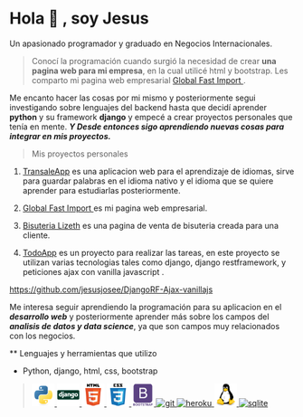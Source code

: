 <!-- ### Hi there 👋  -->
# Hola 👋 , soy Jesus

Un apasionado programador y graduado en Negocios Internacionales.

> Conocí la programación cuando surgió la necesidad de crear **una pagina web para mi empresa**, en la cual utilicé html y bootstrap. Les comparto mi pagina web empresarial [Global Fast Import ](https://www.globalfastimport.com/ ).


Me encanto hacer las cosas por mi mismo y posteriormente segui investigando sobre lenguajes del backend hasta que decidí aprender **python** y su framework **django** y empecé a crear proyectos personales que tenía en mente. ***Y Desde entonces sigo aprendiendo nuevas cosas para integrar en mis proyectos.***


> Mis proyectos personales 
1. [TransaleApp](https://translateapp.pythonanywhere.com/) es una aplicacion web para el aprendizaje de idiomas, sirve para guardar palabras en el idioma nativo y el idioma que se quiere aprender para estudiarlas posteriormente.

2.  [Global Fast Import ](https://www.globalfastimport.com/ ) es mi pagina web empresarial.

3. [Bisuteria Lizeth](https://estiloencantobisuterializeth.pythonanywhere.com/) es una pagina de venta de bisuteria creada para una cliente.
 
3. [TodoApp](https://estiloencantobisuterializeth.pythonanywhere.com/) es un proyecto para realizar las tareas, en este proyecto se utilizan varias tecnologias tales como django, django restframework, y peticiones ajax con vanilla javascript .

 https://github.com/jesusjosee/DjangoRF-Ajax-vanillajs

Me interesa seguir aprendiendo la programación  para su aplicacion en el ***desarrollo web*** y posteriormente aprender más sobre los campos del ***analisis de datos y data science***, ya que son campos muy relacionados con los negocios.

** Lenguajes y herramientas que utilizo

- Python, django, html, css, bootstrap

> <p align="left"> <a href="https://www.python.org" target="_blank"> <img src="https://raw.githubusercontent.com/devicons/devicon/master/icons/python/python-original.svg" alt="python" width="40" height="40"/> </a> <a href="https://www.djangoproject.com/" target="_blank"> <img src="https://raw.githubusercontent.com/devicons/devicon/master/icons/django/django-original.svg" alt="django" width="40" height="40"/> </a> <a href="https://www.w3.org/html/" target="_blank"> <img src="https://raw.githubusercontent.com/devicons/devicon/master/icons/html5/html5-original-wordmark.svg" alt="html5" width="40" height="40"/> </a>   <a href="https://www.w3schools.com/css/" target="_blank"> <img src="https://raw.githubusercontent.com/devicons/devicon/master/icons/css3/css3-original-wordmark.svg" alt="css3" width="40" height="40"/> </a>  <a href="https://getbootstrap.com" target="_blank"> <img src="https://raw.githubusercontent.com/devicons/devicon/master/icons/bootstrap/bootstrap-plain-wordmark.svg" alt="bootstrap" width="40" height="40"/> </a>   <a href="https://git-scm.com/" target="_blank"> <img src="https://www.vectorlogo.zone/logos/git-scm/git-scm-icon.svg" alt="git" width="40" height="40"/> </a> <a href="https://heroku.com" target="_blank"> <img src="https://www.vectorlogo.zone/logos/heroku/heroku-icon.svg" alt="heroku" width="40" height="40"/> </a> <a href="https://www.linux.org/" target="_blank"> <img src="https://raw.githubusercontent.com/devicons/devicon/master/icons/linux/linux-original.svg" alt="linux" width="40" height="40"/> </a><a href="https://www.sqlite.org/" target="_blank"> <img src="https://www.vectorlogo.zone/logos/sqlite/sqlite-icon.svg" alt="sqlite" width="40" height="40"/> </a> </p>



<!--
**jesusjosee/jesusjosee** is a ✨ _special_ ✨ repository because its `README.md` (this file) appears on your GitHub profile.

Here are some ideas to get you started:

- 🔭 I’m currently working on ...
- 🌱 I’m currently learning ...
- 👯 I’m looking to collaborate on ...
- 🤔 I’m looking for help with ...
- 💬 Ask me about ...
- 📫 How to reach me: ...
- 😄 Pronouns: ...
- ⚡ Fun fact: ...
-->

